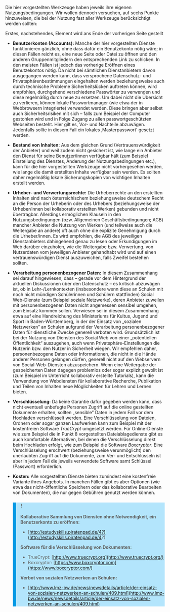 Die hier vorgestellten Werkzeuge haben jeweils ihre eigenen Nutzungsbedingungen. Wir wollen dennoch versuchen, auf sechs Punkte hinzuweisen, die bei der Nutzung fast aller Werkzeuge berücksichtigt werden sollten:

Erstes, nachstehendes, Element wird ans Ende der vorherigen Seite gestellt

- **Benutzerkonten (Accounts):** Manche der hier vorgestellten Dienste funktionieren gänzlich, ohne dass dafür ein Benutzekonto nötig wäre; in diesen Fällen reicht es, eine neue Seite oder Datei zu öffnen und den anderen Gruppenmitgliedern den entsprechenden Link zu schicken. In den meisten Fällen ist jedoch das vorherige Eröffnen eines Benutzekontos nötig. Da nicht bei sämtlichen Dienstanbietern davon ausgegangen werden kann, dass versprochene Datenschutz- und Privatsphärenbestimmungen eingehalten werden beziehungsweise auch durch technische Probleme Sicherheitslücken auftreten können, wird empfohlen, durchgehend verschiedene Passwörter zu verwenden und diese regelmäßig durch neue zu ersetzen. Um dabei nicht die Übersicht zu verlieren, können lokale Passwortmanager (wie etwa der in Webbrowsern integrierte) verwendet werden. Diese bringen aber selbst auch Sicherheitsrisiken mit sich – falls zum Beispiel der Computer gestohlen wird und in Folge Zugang zu allen passwortgeschützten Webseiten besteht. Hier gilt es, Vor- und Nachteile abzuwägen. Jedenfalls sollte in diesem Fall ein lokales ‚Masterpasswort’ gesetzt werden.

- **Bestand von Inhalten:** Aus dem gleichen Grund (Vertrauenswürdigkeit der Anbieter) und weil zudem nicht gesichert ist, wie lange ein Anbieter den Dienst für seine Benutzer/innen verfügbar hält (zum Beispiel Einstellung des Dienstes, Änderung der Nutzungsbedingungen etc.), kann für die hier vorgestellten Werkzeuge nicht vorhergesehen werden, wie lange die damit erstellten Inhalte verfügbar sein werden. Es sollten daher regelmäßig lokale Sicherungskopien von wichtigen Inhalten erstellt werden.
- **Urheber- und Verwertungsrechte:** Die Urheberrechte an den erstellten Inhalten sind nach österreichischem beziehungsweise deutschem Recht an die Person der Urheberin oder des Urhebers (beziehungsweise der Urheber/innen bei kollaborativ erstellten Werken) gebunden und nicht übertragbar. Allerdings ermöglichen Klauseln in den Nutzungsbedingungen (bzw. Allgemeinen Geschäftsbedingungen; AGB) mancher Anbieter die Nutzung von Werken (und teilweise auch die Weitergabe an andere) oft auch ohne die explizite Genehmigung durch die Urheber/innen. Es wird empfohlen, die AGB des jeweiligen Dienstanbieters dahingehend genau zu lesen oder Erkundigungen im Web darüber einzuholen, wie die Weitergabe bzw. Verwertung. von Nutzerdaten vom jeweiligen Anbieter gehandhabt wird und auf einen vertrauenswürdigen Dienst auszuweichen, falls Zweifel bestehen sollten.
- **Verarbeitung personenbezogener Daten:** In diesem Zusammenhang sei darauf hingewiesen, dass – gerade vor dem Hintergrund der aktuellen Diskussionen über den Datenschutz – es kritisch abzuwägen ist, ob in Lehr-/Lernkontexten (insbesondere wenn diese an Schulen mit noch nicht mündigen Schülerinnen und Schülern stattfinden) Social Web-Dienste (zum Beispiel soziale Netzwerke), deren Anbieter zuweilen mit personenbezogenen Daten nicht angemessen sensibel umgehen, zum Einsatz kommen sollen. Verwiesen sei in diesem Zusammenhang etwa auf eine Handreichung des Ministeriums für Kultus, Jugend und Sport in Baden-Württemberg, in der der Einsatz von „sozialen Netzwerken” an Schulen aufgrund der Verarbeitung personenbezogener Daten für dienstliche Zwecke generell verboten wird. Grundsätzlich ist bei der Nutzung von Diensten des Social Web von einer „potentiellen Öffentlichkeit“ auszugehen, auch wenn Privatsphäre-Einstellungen die Nutzerin bzw. den Nutzer in Sicherheit wiegen. Wir empfehlen daher, personenbezogene Daten oder Informationen, die nicht in die Hände anderer Personen gelangen dürfen, generell nicht auf den Webservern von Social-Web-Diensten abzuspeichern. Wenn eine Weitergabe der gespeicherten Daten dagegen problemlos oder sogar explizit gewollt ist (zum Beispiel im Unterricht kollaborativ erstellte Tutorials), kann die Verwendung von Webdiensten für kollaborative Recherche, Publikation und Teilen von Inhalten neue Möglichkeiten für Lehren und Lernen bieten.
- **Verschlüsselung:** Da keine Garantie dafür gegeben werden kann, dass nicht eventuell unbefugte Personen Zugriff auf die online gestellten Dokumente erhalten, sollten „sensible” Daten in jedem Fall vor dem Hochladen verschlüsselt werden. Eine Verschlüsselung von Dateien, Ordnern oder sogar ganzen Laufwerken kann zum Beispiel mit der kostenfreien Software *TrueCrypt* umgesetzt werden. Für Online-Dienste wie zum Beispiel die in Punkt 8 vorgestellten Dateiablagedienste gibt es auch komfortable Alternativen, bei denen die Verschlüsselung direkt beim Hochladen erfolgt, wie zum Beispiel die Software *Boxcryptor*. Eine Verschlüsselung erschwert (beziehungsweise verunmöglicht) den unerlaubten Zugriff auf die Dokumente, zum Ver- und Entschlüsseln ist aber in jedem Fall die jeweils verwendete Software samt Schlüssel (Passwort) erforderlich.
- **Kosten:** Alle vorgestellten Dienste bieten zumindest eine kostenfreie Variante ihres Angebots. In manchen Fällen gibt es aber Optionen (wie etwa das nicht-öffentliche Speichern oder das kollaborative Bearbeiten von Dokumenten), die nur gegen Gebühren genutzt werden können.

<blockquote style="background: #B3E5FC; border-left: 10px solid #039BE5">

### !

**Kollaborative Sammlung von Diensten ohne Notwendigkeit, ein Benutzerkonto zu eröffnen:**

- [http://estudyskills.piratenpad.de/4?](http://estudyskills.piratenpad.de/4?)

**Software für die Verschlüsselung von Dokumenten:**

- TrueCrypt: [http://www.truecrypt.org](http://www.truecrypt.org/)
- Boxcryptor: [https://www.boxcryptor.com](https://www.boxcryptor.com/)

**Verbot von sozialen Netzwerken an Schulen:**

- [http://www.lmz-bw.de/news/newsdetails/article/der-einsatz-von-sozialen-netzwerken-an-schulen/409.html](http://www.lmz-bw.de/news/newsdetails/article/der-einsatz-von-sozialen-netzwerken-an-schulen/409.html)

</blockquote>
